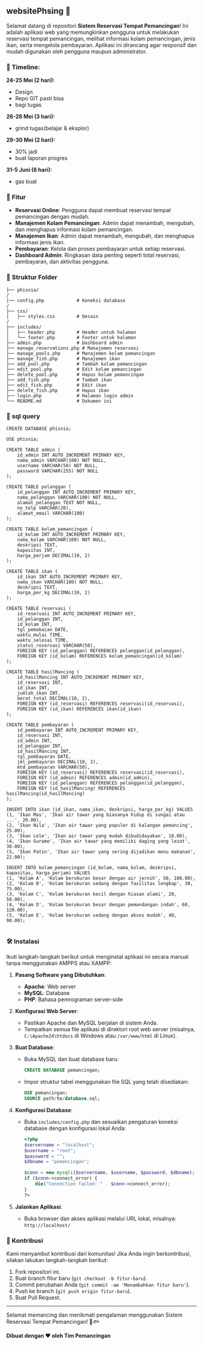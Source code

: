 ## websitePhsing 🎣

Selamat datang di repositori **Sistem Reservasi Tempat Pemancingan**! Ini adalah aplikasi web yang memungkinkan pengguna untuk melakukan reservasi tempat pemancingan, melihat informasi kolam pemancingan, jenis ikan, serta mengelola pembayaran. Aplikasi ini dirancang agar responsif dan mudah digunakan oleh pengguna maupun administrator.

### 📅 Timeline:
**24-25 Mei (2 hari):**
- Design
- Repo GIT pasti bisa
- bagi tugas

**26-28 Mei (3 hari):**
- grind tugas(belajar & eksplor)
 
**29-30 Mei (2 hari):**
- 30% jadi 
- buat laporan progres

**31-5 Juni (6 hari):**
- gas buat

### 🚀 Fitur

- **Reservasi Online**: Pengguna dapat membuat reservasi tempat pemancingan dengan mudah.
- **Manajemen Kolam Pemancingan**: Admin dapat menambah, mengubah, dan menghapus informasi kolam pemancingan.
- **Manajemen Ikan**: Admin dapat menambah, mengubah, dan menghapus informasi jenis ikan.
- **Pembayaran**: Kelola dan proses pembayaran untuk setiap reservasi.
- **Dashboard Admin**: Ringkasan data penting seperti total reservasi, pembayaran, dan aktivitas pengguna.

### 📂 Struktur Folder

```
├── phisnia/
/
│── config.php            # Koneksi database
/
├── css/
│   ├── styles.css        # Desain
/
├── includes/
│   ├── header.php        # Header untuk halaman
│   └── footer.php        # Footer untuk halaman
├── admin.php             # Dashboard admin
├── manage_reservations.php # Manajemen reservasi
├── manage_pools.php      # Manajemen kolam pemancingan
├── manage_fish.php       # Manajemen ikan
├── add_pool.php          # Tambah kolam pemancingan
├── edit_pool.php         # Edit kolam pemancingan
├── delete_pool.php       # Hapus kolam pemancingan
├── add_fish.php          # Tambah ikan
├── edit_fish.php         # Edit ikan
├── delete_fish.php       # Hapus ikan
├── login.php             # Halaman login admin
└── README.md             # Dokumen ini
```

### 📂 sql query

```
CREATE DATABASE phisnia;

USE phisnia;

CREATE TABLE admin (
    id_admin INT AUTO_INCREMENT PRIMARY KEY,
    nama_admin VARCHAR(100) NOT NULL,
    username VARCHAR(50) NOT NULL,
    password VARCHAR(255) NOT NULL
);

CREATE TABLE pelanggan (
    id_pelanggan INT AUTO_INCREMENT PRIMARY KEY,
    nama_pelanggan VARCHAR(100) NOT NULL,
    alamat_pelanggan TEXT NOT NULL,
    no_telp VARCHAR(20),
    alamat_email VARCHAR(100)
);

CREATE TABLE kolam_pemancingan (
    id_kolam INT AUTO_INCREMENT PRIMARY KEY,
    nama_kolam VARCHAR(100) NOT NULL,
    deskripsi TEXT,
    kapasitas INT,
    harga_perjam DECIMAL(10, 2)
);

CREATE TABLE ikan (
    id_ikan INT AUTO_INCREMENT PRIMARY KEY,
    nama_ikan VARCHAR(100) NOT NULL,
    deskripsi TEXT,
    harga_per_kg DECIMAL(10, 2)
);

CREATE TABLE reservasi (
    id_reservasi INT AUTO_INCREMENT PRIMARY KEY,
    id_pelanggan INT,
    id_kolam INT,
    tgl_pemakaian DATE,
    waktu_mulai TIME,
    waktu_selesai TIME,
    status_reservasi VARCHAR(50),
    FOREIGN KEY (id_pelanggan) REFERENCES pelanggan(id_pelanggan),
    FOREIGN KEY (id_kolam) REFERENCES kolam_pemancingan(id_kolam)
);

CREATE TABLE hasilMancing (
    id_hasilMancing INT AUTO_INCREMENT PRIMARY KEY,
    id_reservasi INT,
    id_ikan INT,
    jumlah_ikan INT,
    berat_total DECIMAL(10, 2),
    FOREIGN KEY (id_reservasi) REFERENCES reservasi(id_reservasi),
    FOREIGN KEY (id_ikan) REFERENCES ikan(id_ikan)
);

CREATE TABLE pembayaran (
    id_pembayaran INT AUTO_INCREMENT PRIMARY KEY,
    id_reservasi INT,
    id_admin INT,
    id_pelanggan INT,
    id_hasilMancing INT,
    tgl_pembayaran DATE,
    jml_pembayaran DECIMAL(10, 2),
    mtd_pembayaran VARCHAR(50),
    FOREIGN KEY (id_reservasi) REFERENCES reservasi(id_reservasi),
    FOREIGN KEY (id_admin) REFERENCES admin(id_admin),
    FOREIGN KEY (id_pelanggan) REFERENCES pelanggan(id_pelanggan),
    FOREIGN KEY (id_hasilMancing) REFERENCES hasilMancing(id_hasilMancing)
);

INSERT INTO ikan (id_ikan, nama_ikan, deskripsi, harga_per_kg) VALUES
(1, 'Ikan Mas', 'Ikan air tawar yang biasanya hidup di sungai atau ...', 20.00),
(2, 'Ikan Nila', 'Ikan air tawar yang populer di kalangan pemancing', 25.00),
(3, 'Ikan Lele', 'Ikan air tawar yang mudah dibudidayakan', 18.00),
(4, 'Ikan Gurame', 'Ikan air tawar yang memiliki daging yang lezat', 30.00),
(5, 'Ikan Patin', 'Ikan air tawar yang sering dijadikan menu makanan', 22.00);

INSERT INTO kolam_pemancingan (id_kolam, nama_kolam, deskripsi, kapasitas, harga_perjam) VALUES
(1, 'Kolam A', 'Kolam berukuran besar dengan air jernih', 50, 100.00),
(2, 'Kolam B', 'Kolam berukuran sedang dengan fasilitas lengkap', 30, 75.00),
(3, 'Kolam C', 'Kolam berukuran kecil dengan hiasan alami', 20, 50.00),
(4, 'Kolam D', 'Kolam berukuran besar dengan pemandangan indah', 60, 120.00),
(5, 'Kolam E', 'Kolam berukuran sedang dengan akses mudah', 40, 90.00);


```

### 🛠️ Instalasi

Ikuti langkah-langkah berikut untuk menginstal aplikasi ini secara manual tanpa menggunakan AMPPS atau XAMPP:

1. **Pasang Software yang Dibutuhkan**:
   - **Apache**: Web server
   - **MySQL**: Database
   - **PHP**: Bahasa pemrograman server-side

2. **Konfigurasi Web Server**:
   - Pastikan Apache dan MySQL berjalan di sistem Anda.
   - Tempatkan semua file aplikasi di direktori root web server (misalnya, `C:\Apache24\htdocs` di Windows atau `/var/www/html` di Linux).

3. **Buat Database**:
   - Buka MySQL dan buat database baru:
     ```sql
     CREATE DATABASE pemancingan;
     ```
   - Impor struktur tabel menggunakan file SQL yang telah disediakan:
     ```sql
     USE pemancingan;
     SOURCE path/to/database.sql;
     ```

4. **Konfigurasi Database**:
   - Buka `includes/config.php` dan sesuaikan pengaturan koneksi database dengan konfigurasi lokal Anda:
     ```php
     <?php
     $servername = "localhost";
     $username = "root";
     $password = "";
     $dbname = "pemancingan";

     $conn = new mysqli($servername, $username, $password, $dbname);
     if ($conn->connect_error) {
         die("Connection failed: " . $conn->connect_error);
     }
     ?>
     ```

5. **Jalankan Aplikasi**:
   - Buka browser dan akses aplikasi melalui URL lokal, misalnya: `http://localhost/`

### 🎉 Kontribusi

Kami menyambut kontribusi dari komunitas! Jika Anda ingin berkontribusi, silakan lakukan langkah-langkah berikut:

1. Fork repositori ini.
2. Buat branch fitur baru (`git checkout -b fitur-baru`).
3. Commit perubahan Anda (`git commit -am 'Menambahkan fitur baru'`).
4. Push ke branch (`git push origin fitur-baru`).
5. Buat Pull Request.

---

Selamat memancing dan menikmati pengalaman menggunakan Sistem Reservasi Tempat Pemancingan! 🎣🐟

**Dibuat dengan ❤️ oleh Tim Pemancingan**
